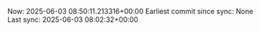 Now: 2025-06-03 08:50:11.213316+00:00 Earliest commit since sync: None Last sync: 2025-06-03 08:02:32+00:00
